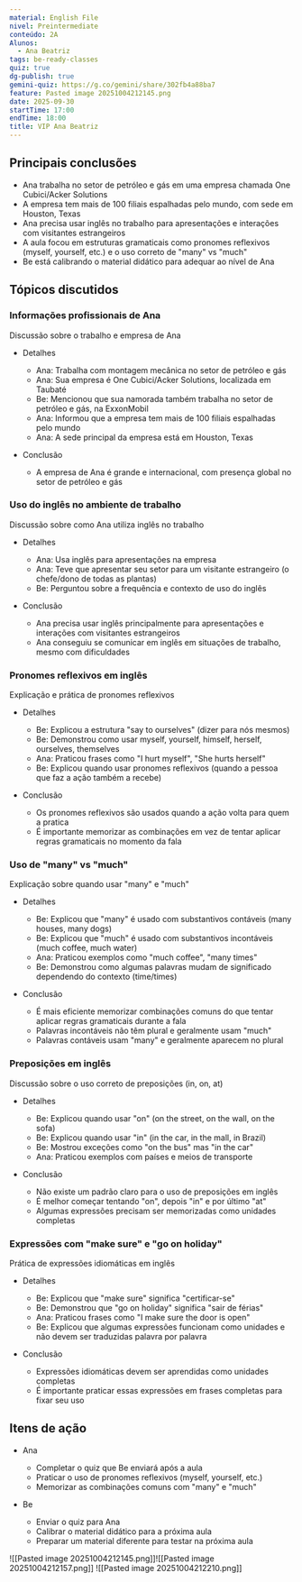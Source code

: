 ```yaml
---
material: English File
nivel: Preintermediate
conteúdo: 2A
Alunos:
  - Ana Beatriz
tags: be-ready-classes
quiz: true
dg-publish: true
gemini-quiz: https://g.co/gemini/share/302fb4a88ba7
feature: Pasted image 20251004212145.png
date: 2025-09-30
startTime: 17:00
endTime: 18:00
title: VIP Ana Beatriz
---
```

## Principais conclusões

- Ana trabalha no setor de petróleo e gás em uma empresa chamada One Cubici/Acker Solutions
- A empresa tem mais de 100 filiais espalhadas pelo mundo, com sede em Houston, Texas
- Ana precisa usar inglês no trabalho para apresentações e interações com visitantes estrangeiros
- A aula focou em estruturas gramaticais como pronomes reflexivos (myself, yourself, etc.) e o uso correto de "many" vs "much"
- Be está calibrando o material didático para adequar ao nível de Ana

## Tópicos discutidos

### Informações profissionais de Ana

Discussão sobre o trabalho e empresa de Ana

- Detalhes
    
    - Ana: Trabalha com montagem mecânica no setor de petróleo e gás
    - Ana: Sua empresa é One Cubici/Acker Solutions, localizada em Taubaté
    - Be: Mencionou que sua namorada também trabalha no setor de petróleo e gás, na ExxonMobil
    - Ana: Informou que a empresa tem mais de 100 filiais espalhadas pelo mundo
    - Ana: A sede principal da empresa está em Houston, Texas
- Conclusão
    
    - A empresa de Ana é grande e internacional, com presença global no setor de petróleo e gás

### Uso do inglês no ambiente de trabalho

Discussão sobre como Ana utiliza inglês no trabalho

- Detalhes
    
    - Ana: Usa inglês para apresentações na empresa
    - Ana: Teve que apresentar seu setor para um visitante estrangeiro (o chefe/dono de todas as plantas)
    - Be: Perguntou sobre a frequência e contexto de uso do inglês
- Conclusão
    
    - Ana precisa usar inglês principalmente para apresentações e interações com visitantes estrangeiros
    - Ana conseguiu se comunicar em inglês em situações de trabalho, mesmo com dificuldades

### Pronomes reflexivos em inglês

Explicação e prática de pronomes reflexivos

- Detalhes
    
    - Be: Explicou a estrutura "say to ourselves" (dizer para nós mesmos)
    - Be: Demonstrou como usar myself, yourself, himself, herself, ourselves, themselves
    - Ana: Praticou frases como "I hurt myself", "She hurts herself"
    - Be: Explicou quando usar pronomes reflexivos (quando a pessoa que faz a ação também a recebe)
- Conclusão
    
    - Os pronomes reflexivos são usados quando a ação volta para quem a pratica
    - É importante memorizar as combinações em vez de tentar aplicar regras gramaticais no momento da fala

### Uso de "many" vs "much"

Explicação sobre quando usar "many" e "much"

- Detalhes
    
    - Be: Explicou que "many" é usado com substantivos contáveis (many houses, many dogs)
    - Be: Explicou que "much" é usado com substantivos incontáveis (much coffee, much water)
    - Ana: Praticou exemplos como "much coffee", "many times"
    - Be: Demonstrou como algumas palavras mudam de significado dependendo do contexto (time/times)
- Conclusão
    
    - É mais eficiente memorizar combinações comuns do que tentar aplicar regras gramaticais durante a fala
    - Palavras incontáveis não têm plural e geralmente usam "much"
    - Palavras contáveis usam "many" e geralmente aparecem no plural

### Preposições em inglês

Discussão sobre o uso correto de preposições (in, on, at)

- Detalhes
    
    - Be: Explicou quando usar "on" (on the street, on the wall, on the sofa)
    - Be: Explicou quando usar "in" (in the car, in the mall, in Brazil)
    - Be: Mostrou exceções como "on the bus" mas "in the car"
    - Ana: Praticou exemplos com países e meios de transporte
- Conclusão
    
    - Não existe um padrão claro para o uso de preposições em inglês
    - É melhor começar tentando "on", depois "in" e por último "at"
    - Algumas expressões precisam ser memorizadas como unidades completas

### Expressões com "make sure" e "go on holiday"

Prática de expressões idiomáticas em inglês

- Detalhes
    
    - Be: Explicou que "make sure" significa "certificar-se"
    - Be: Demonstrou que "go on holiday" significa "sair de férias"
    - Ana: Praticou frases como "I make sure the door is open"
    - Be: Explicou que algumas expressões funcionam como unidades e não devem ser traduzidas palavra por palavra
- Conclusão
    
    - Expressões idiomáticas devem ser aprendidas como unidades completas
    - É importante praticar essas expressões em frases completas para fixar seu uso

## Itens de ação

- Ana
    
    - Completar o quiz que Be enviará após a aula
    - Praticar o uso de pronomes reflexivos (myself, yourself, etc.)
    - Memorizar as combinações comuns com "many" e "much"
- Be
    
    - Enviar o quiz para Ana
    - Calibrar o material didático para a próxima aula
    - Preparar um material diferente para testar na próxima aula

![[Pasted image 20251004212145.png]]![[Pasted image 20251004212157.png]]
![[Pasted image 20251004212210.png]]